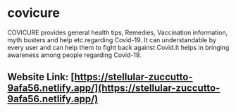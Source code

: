 # covicure
COVICURE provides general health tips, Remedies, Vaccination information, myth busters and help etc.regarding Covid-19. It can understandable by every user and can help them to fight back against Covid.It helps in bringing awareness among people regarding Covid-19.

## Website Link: [https://stellular-zuccutto-9afa56.netlify.app/](https://stellular-zuccutto-9afa56.netlify.app/)
